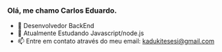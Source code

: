### Olá, me chamo Carlos Eduardo.


- 👦 Desenvolvedor BackEnd
- 🌱 Atualmente Estudando Javascript/node.js
- 📫 Entre em contato através do meu email: kadukitesesi@gmail.com
